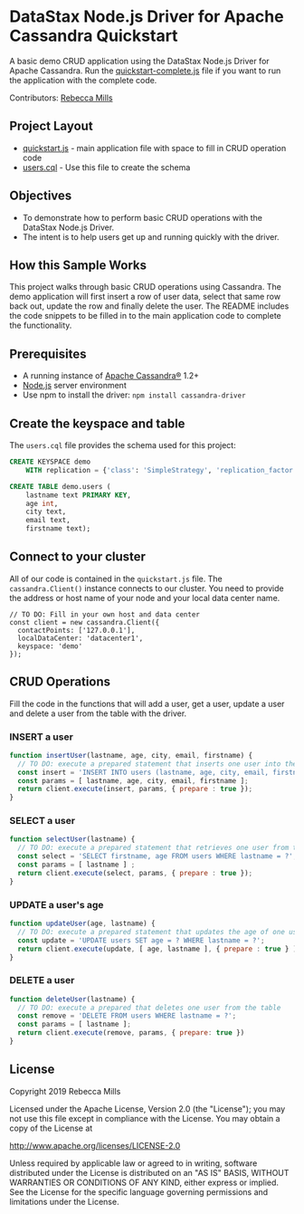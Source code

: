 # DataStax Node.js Driver for Apache Cassandra Quickstart

A basic demo CRUD application using the DataStax Node.js Driver for Apache Cassandra. 
Run the [quickstart-complete.js](quickstart-complete.js) file if you want to run the application with the complete code.

Contributors: [Rebecca Mills](https://github.com/beccam)

## Project Layout

* [quickstart.js](src/quickstart.js) - main application file with space to fill in CRUD operation code
* [users.cql](users.cql) - Use this file to create the schema 

## Objectives

* To demonstrate how to perform basic CRUD operations with the DataStax Node.js Driver.
* The intent is to help users get up and running quickly with the driver. 

## How this Sample Works
This project walks through basic CRUD operations using Cassandra. The demo application will first insert a row of user data, select that same row back out, update the row and finally delete the user. The README includes the code snippets to be filled in to the main application code to complete the functionality.

## Prerequisites
  * A running instance of [Apache Cassandra®](http://cassandra.apache.org/download/) 1.2+
  * [Node.js](https://nodejs.org/en/download/) server environment
  * Use npm to install the driver: `npm install cassandra-driver`
  
  ## Create the keyspace and table
The `users.cql` file provides the schema used for this project:

```sql
CREATE KEYSPACE demo
    WITH replication = {'class': 'SimpleStrategy', 'replication_factor': '1'};

CREATE TABLE demo.users (
    lastname text PRIMARY KEY,
    age int,
    city text,
    email text,
    firstname text);
```

## Connect to your cluster

All of our code is contained in the `quickstart.js` file. 
The `cassandra.Client()` instance connects to our cluster.
You need to provide the address or host name of your node and your local data center name.
```javascipt
// TO DO: Fill in your own host and data center
const client = new cassandra.Client({ 
  contactPoints: ['127.0.0.1'], 
  localDataCenter: 'datacenter1',  
  keyspace: 'demo' 
});
```

## CRUD Operations
Fill the code in the functions that will add a user, get a user, update a user and delete a user from the table with the driver.

### INSERT a user
```javascript
function insertUser(lastname, age, city, email, firstname) {
  // TO DO: execute a prepared statement that inserts one user into the table
  const insert = 'INSERT INTO users (lastname, age, city, email, firstname) VALUES (?,?,?,?,?)';
  const params = [ lastname, age, city, email, firstname ];
  return client.execute(insert, params, { prepare : true });
}
```
### SELECT a user
```javascript
function selectUser(lastname) {
  // TO DO: execute a prepared statement that retrieves one user from the table
  const select = 'SELECT firstname, age FROM users WHERE lastname = ?';
  const params = [ lastname ] ;
  return client.execute(select, params, { prepare : true });
}
```

### UPDATE a user's age
```javascript
function updateUser(age, lastname) {
  // TO DO: execute a prepared statement that updates the age of one user
  const update = 'UPDATE users SET age = ? WHERE lastname = ?';
  return client.execute(update, [ age, lastname ], { prepare : true } )
}
```   

### DELETE a user
```javascript
function deleteUser(lastname) {
  // TO DO: execute a prepared that deletes one user from the table
  const remove = 'DELETE FROM users WHERE lastname = ?';
  const params = [ lastname ];
  return client.execute(remove, params, { prepare: true })
}
```
 ## License
Copyright 2019 Rebecca Mills

Licensed under the Apache License, Version 2.0 (the "License");
you may not use this file except in compliance with the License.
You may obtain a copy of the License at

http://www.apache.org/licenses/LICENSE-2.0

Unless required by applicable law or agreed to in writing, software
distributed under the License is distributed on an "AS IS" BASIS,
WITHOUT WARRANTIES OR CONDITIONS OF ANY KIND, either express or implied.
See the License for the specific language governing permissions and
limitations under the License.   

